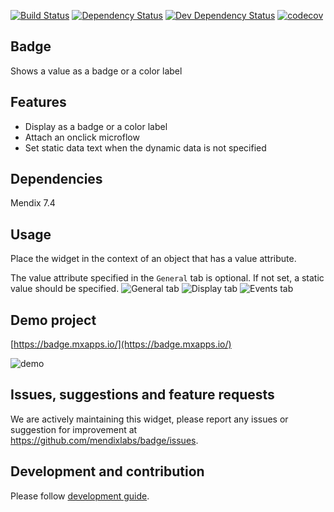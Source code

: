[![Build Status](https://travis-ci.org/mendixlabs/badge.svg?branch=master)](https://travis-ci.org/mendixlabs/badge)
[![Dependency Status](https://david-dm.org/mendixlabs/badge.svg)](https://david-dm.org/mendixlabs/badge)
[![Dev Dependency Status](https://david-dm.org/mendixlabs/badge.svg#info=devDependencies)](https://david-dm.org/mendixlabs/badge#info=devDependencies)
[![codecov](https://codecov.io/gh/mendixlabs/badge/branch/master/graph/badge.svg)](https://codecov.io/gh/mendixlabs/badge)

## Badge

Shows a value as a badge or a color label

## Features

 * Display as a badge or a color label
 * Attach an onclick microflow
 * Set static data text when the dynamic data is not specified

## Dependencies

Mendix 7.4

## Usage
Place the widget in the context of an object that has a value attribute.

The value attribute specified in the `General` tab is optional. If not set, a static value should be specified.
![General tab](/assets/General.png)
![Display tab](/assets/Display.png)
![Events tab](/assets/Events.png)

## Demo project

[https://badge.mxapps.io/](https://badge.mxapps.io/)

![demo](/assets/demo.png)

## Issues, suggestions and feature requests

We are actively maintaining this widget, please report any issues or suggestion for improvement at
https://github.com/mendixlabs/badge/issues.

## Development and contribution
Please follow [development guide](/development.md).
